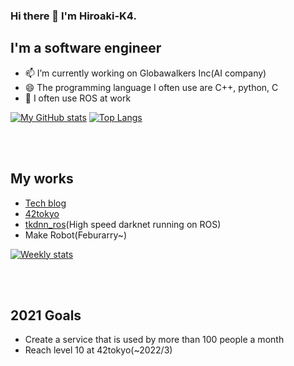### Hi there 👋 I'm Hiroaki-K4.
## I'm a software engineer
- 📫 I’m currently working on Globawalkers Inc(AI company)
- 😄 The programming language I often use are C++, python, C
- 🌱 I often use ROS at work

[![My GitHub stats](https://github-readme-stats.vercel.app/api?username=Hiroaki-K4&show_icons=true&theme=radical)](https://github.com/anuraghazra/github-readme-stats)
[![Top Langs](https://github-readme-stats.vercel.app/api/top-langs/?username=Hiroaki-K4&theme=radical)](https://github.com/anuraghazra/github-readme-stats)

<br />
<br />

## My works
- [Tech blog](https://qiita.com/Hiroaki-K4)
- [42tokyo](https://github.com/Hiroaki-K4/42tokyo)
- [tkdnn_ros](https://github.com/Hiroaki-K4/tkdnn_ros)(High speed darknet running on ROS)
- Make Robot(Feburarry~)

[![Weekly stats](https://github-readme-stats.vercel.app/api/wakatime?username=Hiroaki_K4&theme=radical)](https://github.com/anuraghazra/github-readme-stats)

<br />
<br />

## 2021 Goals
- Create a service that is used by more than 100 people a month
- Reach level 10 at 42tokyo(~2022/3)

<br />

<!--
**Hiroaki-K4/Hiroaki-K4** is a ✨ _special_ ✨ repository because its `README.md` (this file) appears on your GitHub profile.


Here are some ideas to get you started:

- 🔭 I’m currently working on ...
- 🌱 I’m currently learning ...
- 👯 I’m looking to collaborate on ...
- 🤔 I’m looking for help with ...
- 💬 Ask me about ...
- 📫 How to reach me: ...
- 😄 Pronouns: ...
- ⚡ Fun fact: ...
-->
